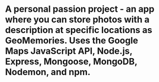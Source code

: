 # A personal passion project - an app where you can store photos with a description at specific locations as GeoMemories. Uses the Google Maps JavaScript API, Node.js, Express, Mongoose, MongoDB, Nodemon, and npm.
